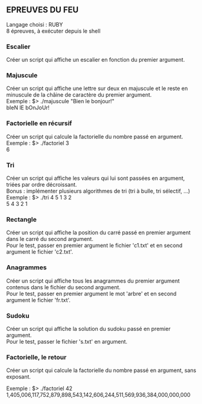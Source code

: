 ## EPREUVES DU FEU

Langage choisi : RUBY </br>
8 épreuves, à exécuter depuis le shell

### Escalier

Créer un script qui affiche un escalier en fonction du premier argument.

### Majuscule

Créer un script qui affiche une lettre sur deux en majuscule et le reste en minuscule de la châine de caractère du premier argument. </br>
Exemple : $> ./majuscule "Bien le bonjour!" </br>
bIeN lE bOnJoUr!

### Factorielle en récursif 

Créer un script qui calcule la factorielle du nombre passé en argument. </br>
Exemple : $> ./factoriel 3 </br>
6

### Tri 

Créer un script qui affiche les valeurs qui lui sont passées en argument, triées par ordre décroissant. </br>
Bonus : implémenter plusieurs algorithmes de tri (tri à bulle, tri sélectif, ...) </br>
Exemple : $> ./tri 4 5 1 3 2 </br>
5 4 3 2 1

### Rectangle 

Créer un script qui affiche la position du carré passé en premier argument dans le carré du second argument. </br>
Pour le test, passer en premier argument le fichier 'c1.txt' et en second argument le fichier 'c2.txt'.

### Anagrammes

Créer un script qui affiche tous les anagrammes du premier argument contenus dans le fichier du second argument. </br>
Pour le test, passer en premier argument le mot 'arbre' et en second argument le fichier 'fr.txt'.

### Sudoku

Créer un script qui affiche la solution du sudoku passé en premier argument.</br>
Pour le test, passer le fichier 's.txt' en argument.

### Factorielle, le retour

Créer un script qui calcule la factorielle du nombre passé en argument, sans exposant.

Exemple : $> ./factoriel 42 </br>
1,405,006,117,752,879,898,543,142,606,244,511,569,936,384,000,000,000